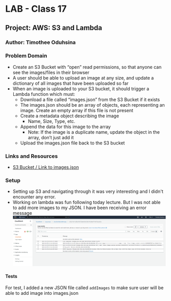 # LAB - Class 17

## Project: AWS: S3 and Lambda

### Author: Timothee Oduhsina

### Problem Domain  

* Create an S3 Bucket with “open” read permissions, so that anyone can see the images/files in their browser
* A user should be able to upload an image at any size, and update a dictionary of all images that have been uploaded so far
* When an image is uploaded to your S3 bucket, it should trigger a Lambda function which must:
  * Download a file called “images.json” from the S3 Bucket if it exists
  * The images.json should be an array of objects, each representing an image. Create an empty array if this file is not present
  * Create a metadata object describing the image
    * Name, Size, Type, etc.
  * Append the data for this image to the array
    * Note: If the image is a duplicate name, update the object in the array, don’t just add it
  * Upload the images.json file back to the S3 bucket

### Links and Resources

* [S3 Bucket / Link to images.json](https://oto-image-lambda.s3.us-east-2.amazonaws.com/images.json)

### Setup

* Setting up S3 and navigating through it was very interesting and I didn't encounter any error. 
* Working on lambda was fun following today lecture. But I was not able to add more images to my JSON. I have been receiving an error message
![Log group error](./Log%20group.PNG)

#### Tests

For test, I added a new JSON file called `addImages` to make sure user will be able to add image into images.json

